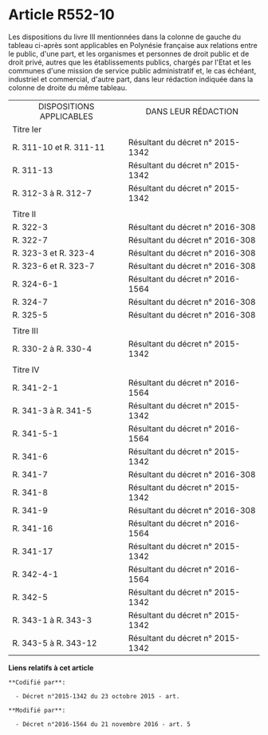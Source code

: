# Article R552-10

Les dispositions du livre III mentionnées dans la colonne de gauche du tableau ci-après sont applicables en Polynésie
française aux relations entre le public, d'une part, et les organismes et personnes de droit public et de droit privé, autres
que les établissements publics, chargés par l'Etat et les communes d'une mission de service public administratif et, le cas
échéant, industriel et commercial, d'autre part, dans leur rédaction indiquée dans la colonne de droite du même tableau.

<table>
  <tbody>
    <tr>
      <td align="center">DISPOSITIONS APPLICABLES</td>
      <td align="center">DANS LEUR RÉDACTION</td>
    </tr>
    <tr>
      <td align="left">Titre Ier</td>
      <td align="left">
    </td></tr>
    <tr>
      <td align="left">R. 311-10 et R. 311-11</td>
      <td align="left">Résultant du décret n° 2015-1342</td>
    </tr>
    <tr>
      <td align="left">R. 311-13</td>
      <td align="left">Résultant du décret n° 2015-1342</td>
    </tr>
    <tr>
      <td align="left">R. 312-3 à R. 312-7</td>
      <td align="left">Résultant du décret n° 2015-1342</td>
    </tr>
    <tr>
      <td align="left">
      </td><td align="left">
    </td></tr>
    <tr>
      <td align="left">Titre II</td>
      <td align="left">
    </td></tr>
    <tr>
      <td align="left">R. 322-3</td>
      <td align="left">Résultant du décret n° 2016-308</td>
    </tr>
    <tr>
      <td align="left">R. 322-7</td>
      <td align="left">Résultant du décret n° 2016-308</td>
    </tr>
    <tr>
      <td align="left">R. 323-3 et R. 323-4</td>
      <td align="left">Résultant du décret n° 2016-308</td>
    </tr>
    <tr>
      <td align="left">R. 323-6 et R. 323-7</td>
      <td align="left">Résultant du décret n° 2016-308</td>
    </tr>
    <tr>
      <td align="left">R. 324-6-1</td>
      <td align="left">Résultant du décret n° 2016-1564</td>
    </tr>
    <tr>
      <td align="left">R. 324-7</td>
      <td align="left">Résultant du décret n° 2016-308</td>
    </tr>
    <tr>
      <td align="left">R. 325-5</td>
      <td align="left">Résultant du décret n° 2016-308</td>
    </tr>
    <tr>
      <td align="left">
      </td><td align="left">
    </td></tr>
    <tr>
      <td align="left">Titre III</td>
      <td align="left">
    </td></tr>
    <tr>
      <td align="left">R. 330-2 à R. 330-4</td>
      <td align="left">Résultant du décret n° 2015-1342</td>
    </tr>
    <tr>
      <td align="left">
      </td><td align="left">
    </td></tr>
    <tr>
      <td align="left">Titre IV</td>
      <td align="left">
    </td></tr>
    <tr>
      <td align="left">R. 341-2-1</td>
      <td align="left">Résultant du décret n° 2016-1564</td>
    </tr>
    <tr>
      <td align="left">R. 341-3 à R. 341-5</td>
      <td align="left">Résultant du décret n° 2015-1342</td>
    </tr>
    <tr>
      <td align="left">R. 341-5-1</td>
      <td align="left">Résultant du décret n° 2016-1564</td>
    </tr>
    <tr>
      <td>R. 341-6</td>
      <td>Résultant du décret n° 2015-1342</td>
    </tr>
    <tr>
      <td align="left">R. 341-7</td>
      <td align="left">Résultant du décret n° 2016-308</td>
    </tr>
    <tr>
      <td align="left">R. 341-8</td>
      <td align="left">Résultant du décret n° 2015-1342</td>
    </tr>
    <tr>
      <td align="left">R. 341-9</td>
      <td align="left">Résultant du décret n° 2016-308</td>
    </tr>
    <tr>
      <td align="left">R. 341-16</td>
      <td align="left">Résultant du décret n° 2016-1564</td>
    </tr>
    <tr>
      <td>R. 341-17</td>
      <td>Résultant du décret n° 2015-1342</td>
    </tr>
    <tr>
      <td align="left">R. 342-4-1</td>
      <td align="left">Résultant du décret n° 2016-1564</td>
    </tr>
    <tr>
      <td>R. 342-5</td>
      <td>Résultant du décret n° 2015-1342</td>
    </tr>
    <tr>
      <td align="left">R. 343-1 à R. 343-3</td>
      <td align="left">Résultant du décret n° 2015-1342</td>
    </tr>
    <tr>
      <td align="left">R. 343-5 à R. 343-12</td>
      <td align="left">Résultant du décret n° 2015-1342</td>
    </tr>
  </tbody>
</table>

**Liens relatifs à cet article**

	**Codifié par**:

	  - Décret n°2015-1342 du 23 octobre 2015 - art.

	**Modifié par**:

	  - Décret n°2016-1564 du 21 novembre 2016 - art. 5
